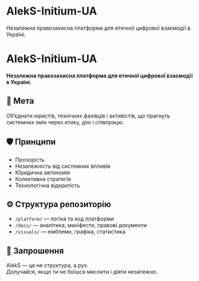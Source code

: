 # AlekS-Initium-UA
Незалежна правозахисна платформа для етичної цифрової взаємодії в Україні.
# AlekS-Initium-UA

**Незалежна правозахисна платформа для етичної цифрової взаємодії в Україні.**

## 🎯 Мета
Об’єднати юристів, технічних фахівців і активістів, що прагнуть системних змін через етику, дію і співпрацю.

## 🛡️ Принципи
- Прозорість
- Незалежність від системних впливів
- Юридична автономія
- Колективна стратегія
- Технологічна відкритість

## ⚙️ Структура репозиторію
- `/platform/` — логіка та код платформи
- `/docs/` — аналітика, маніфести, правові документи
- `/visuals/` — емблеми, графіка, статистика

## 🤝 Запрошення
AlekS — це не структура, а рух.  
Долучайся, якщо ти не боїшся мислити і діяти незалежно.
